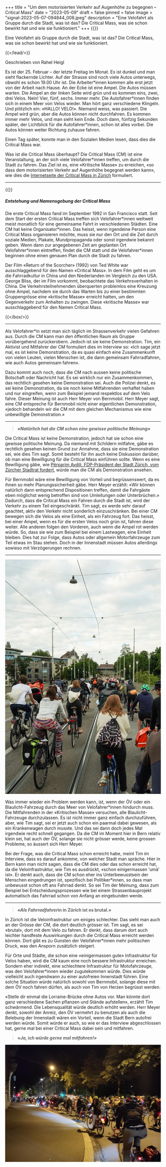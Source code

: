 +++
title = "Um dem motorisierten Verkehr auf Augenhöhe zu begegnen – Critical Mass"
date = "2023-05-09"
draft = false
pinned = false
image = "signal-2023-05-07-094844_008.jpeg"
description = "Eine Velofahrt als Gruppe durch die Stadt, was ist das? Die Critical Mass, was sie schon bewirkt hat und wie sie funktioniert."
+++
{{<lead>}}

Eine Velofahrt als Gruppe durch die Stadt, was ist das? Die Critical Mass, was sie schon bewirkt hat und wie sie funktioniert.

{{</lead/>}}

Geschrieben von Rahel Heigl

Es ist der 25. Februar – der letzte Freitag im Monat. Es ist dunkel und man sieht flackernde Lichter. Auf der Strasse sind noch viele Autos unterwegs, obwohl es schon 19.00 Uhr ist. Die Arbeiter\*innen kommen alle erst jetzt von der Arbeit nach Hause. An der Ecke ist eine Ampel. Die Autos müssen warten. Die Ampel an der linken Seite wird grün und es kommen eins, zwei, drei Velos. Nein! Vier, fünf, sechs. Immer mehr. Die Autofahrer\*innen finden sich in einem Meer von Velos wieder. Man hört ganz verschiedene Klingeln. Und plötzlich ein: «HALLO! VELO!». Niemand weiss, was passiert. Die Ampel wird grün, aber die Autos können nicht durchfahren. Es kommen immer mehr Velos, und man sieht kein Ende. Doch dann, fünfzig Sekunden später, der Lichtblick für die Autofahrer*innen, schon ist alles vorbei. Die Autos können weiter Richtung zuhause fahren.

Einen Tag später, konnte man in den Sozialen Medien lesen, dass dies die Critical Mass war.

Was ist die Critical Mass überhaupt? Die Critical Mass (CM) ist eine Veranstaltung, an der sich viele Velofahrer*innen treffen, um durch die Stadt zu fahren. Das Ziel ist es, eine «Kritische Masse» zu erreichen, «so dass dem motorisierten Verkehr auf Augenhöhe begegnet werden kann», wie dies die [Internetseite der Critical Mass in Zürich](https://criticalmass-zh.ch/was-ist-die-critical-mass.html) formuliert.

- - -



{{<box>}}

##### *Entstehung und Namensgebung der Critical Mass*

Die erste Critical Mass fand im September 1992 in San Francisco statt. Seit dem Start der ersten Critical Mass treffen sich Velofahrer\*innen weltweit meist monatlich für eine gemeinsame Fahrt in verschiedenen Städten. Eine CM hat keine Organisator\*innen. Das heisst, wenn irgendeine Person eine Critical Mass organisieren möchte, muss sie nur den Ort und die Zeit durch soziale Medien, Plakate, Mundpropaganda oder sonst irgendwie bekannt geben. Wenn dann zur angegebenen Zeit am geplanten Ort Velofahrer\*innen eintreffen, findet die CM statt und die Velofahrer\*innen beginnen ohne einen genauen Plan durch die Stadt zu fahren.

Der Film «Return of the Scorcher» (1992) von Ted White war ausschlaggebend für den Namen «Critical Mass». In dem Film geht es um die Fahrradkultur in China und den Niederlanden im Vergleich zu den USA. George Bliss, der im Film vorkommt, beobachtete das Verkehrsverhalten in China. Die Verkehrsteilnehmenden überquerten problemlos eine Kreuzung ohne Ampel, nachdem sie durch das Warten bis zu einer bestimmten Gruppengrösse eine «kritische Masse» erreicht hatten, um den Gegenverkehr zum Anhalten zu zwingen. Diese «kritische Masse» war ausschlaggebend für den Namen Critical Mass.

{{</box/>}}

- - -



Als Velofahrer*in setzt man sich täglich im Strassenverkehr vielen Gefahren aus. Durch die CM kann man den öffentlichen Raum als Gruppe vorübergehend zurückerobern. Jedoch ist sie keine Demonstration. Tim, ein Aktivist und Mitfahrer der CM formuliert dies im Interview so: «Ich sage jetzt mal, es ist keine Demonstration, da es quasi einfach eine Zusammenkunft von vielen Leuten, vielen Menschen ist, die dann gemeinsam Fahrradfahren, wie auch Autos gemeinsam fahren».

Dazu kommt auch noch, dass die CM nach aussen keine politische Botschaft oder Nachricht hat. Es sei wirklich nur ein Zusammenkommen, das rechtlich gesehen keine Demonstration sei. Auch die Polizei denkt, es sei keine Demonstration, da sie noch keine Mitfahrenden verhaftet haben und nur eingreifen, wenn zum Beispiel jemand respektlos auf dem Velo fahre. Dieser Meinung ist auch Herr Meyer von Bernmobil. Herr Meyer sagt, eine CM entspreche für Bernmobil nicht einer eigentlichen Demonstration, «jedoch behandeln wir die CM mit dem gleichen Mechanismus wie eine unbewilligte Demonstration.»

- - -

> ***«Natürlich hat die CM schon eine gewisse politische Meinung»***

Die Critical Mass ist keine Demonstration, jedoch hat sie schon eine gewisse politische Meinung. Da niemand mit Schildern mitfahre, gäbe es rechtlich gesehen keinen Grund zur Annahme, dass sie eine Demonstration sei, wie dies Tim sagt. Somit besteht für ihn auch keine Diskussion darüber, ob man eine Bewilligung für die Critical Mass einführen sollte. Wenn es eine Bewilligung gäbe, wie [Përparim Avdili, FDP-Präsident der Stadt Zürich, vom Zürcher Stadtrat fordert](https://www.watson.ch/schweiz/interview/322657143-critical-mass-das-grosse-streitgespraech-zwischen-fdp-und-sp), würde man die CM als Demonstration ansehen.

Für Bernmobil wäre eine Bewilligung von Vorteil und begrüssenswert, da es ihnen so mehr Planungssicherheit gäbe. Herr Meyer erzählt: «Wir können natürlich dann entsprechend Dispositionen treffen, damit die Fahrgäste eben möglichst wenig betroffen sind von Umleitungen oder Unterbrüchen.» Dadurch, dass die Critical Mass ein Fahren durch die Stadt ist, wird der Verkehr zu einem Teil eingeschränkt. Tim sagt, es werde sehr darauf geachtet, aktiv den Verkehr nicht sonderlich einzuschränken. Bei einer CM bewegen sich die Velos als eine Einheit, als ein Fahrzeug fort. Das heisst, bei einer Ampel, wenn es für die ersten Velos noch grün ist, fahren diese weiter. Alle anderen folgen den Vorderen, auch wenn die Ampel rot werden würde. So, dass sie wie zum Beispiel bei einem Lastwagen, eine Einheit bleiben. Dies hat zur Folge, dass Autos oder allgemein Motorfahrzeuge zum Teil etwas im Stau stehen. Doch in der Innenstadt müssen Autos allerdings sowieso mit Verzögerungen rechnen.

- - -

![Critical Mass Bern Juni 2021](signal-2023-05-07-094844_002.jpeg)

Was immer wieder ein Problem werden kann, ist, wenn der ÖV oder ein Blaulicht-Fahrzeug durch das Meer von Velofahrer*innen hindurch muss. Die Mitfahrenden in der «Kritischen Masse» versuchen, alle Blaulicht-Fahrzeuge durchzulassen. Es ist nicht immer ganz einfach durchzuführen, aber, wie Tim sagt, sei er jetzt auch schon ein paarmal dabei gewesen, als ein Krankenwagen durch musste. Und das sei dann doch jedes Mal irgendwie recht schnell gegangen. Da die CM im Moment hier in Bern relativ klein sei, hat auch der ÖV, solange sie nicht grösser werde, keine grossen Probleme, so äussert sich Herr Meyer.

Bei der Frage, was die Critical Mass schon erreicht habe, meint Tim im Interview, dass es darauf ankomme, von welcher Stadt man spräche. Hier in Bern kann man nicht sagen, dass die CM dies oder das schon erreicht hat, da die Veloinfrastruktur, wie Tim es ausdrückt, «schon einigermassen ‘umä’ ist». Er denkt auch, dass die CM schon eher ins Unterbewusstsein der Menschen eingedrungen ist, spezifisch bei Politiker*innen, so dass man unbewusst schon oft ans Fahrrad denkt. So sei Tim der Meinung, dass zum Beispiel bei Entscheidungsprozessen wie bei einem Strassenbauprojekt automatisch das Fahrrad schon von Anfang an eingebunden werde.

- - -



> ***«Als Fahrradfahrer*in in Zürich ist es brutal.»**

In Zürich ist die Veloinfrastruktur um einiges schlechter. Das sieht man auch an der Grösse der CM, die dort deutlich grösser ist. Tim sagt, es sei «brutal», dort mit dem Velo zu fahren. Er denkt, dass darum dort auch leichter handfeste Auswirkungen durch die Critical Mass erreicht werden können. Dort gibt es zu Gunsten der Velofahrer*innen mehr politischen Druck, was den Ansporn zusätzlich steigert.

Für Orte und Städte, die schon eine «einigermassen gute» Infrastruktur für Velos haben, wird die CM kaum eine noch bessere Infrastruktur erreichen. Sondern eher indirekt, eine schlechtere Infrastruktur für Motofahrzeuge, was den Velofahrer*innen wieder zugutekommen würde. Dies würde vielleicht auch irgendwann zu einer autofreien Innenstadt führen. Eine solche Situation würde natürlich sowohl von Bernmobil, solange diese mit dem ÖV noch fahren dürfen, als auch von Tim von Herzen begrüsst werden.

«Stelle dir einmal die Lorraine-Brücke ohne Autos vor. Man könnte dort ganz verschiedene Sachen pflanzen und Stände aufstellen», erzählt Tim schwärmend. Die Lebensqualität würde deutlich erhöht werden. Herr Meyer denkt, sowohl der Anreiz, den ÖV vermehrt zu benutzen als auch die Belebung der Innenstadt wären ein Vorteil, wenn die Stadt Bern autofrei werden würde. Somit würde er auch, so wie er das Interview abgeschlossen hat, gerne mal bei einer Critical Mass dabei sein und mitfahren.

> ***«Ja, ich würde gerne mal mitfahren!»***

![Critical Mass Bern September](signal-2023-03-22-195421_006.jpeg)